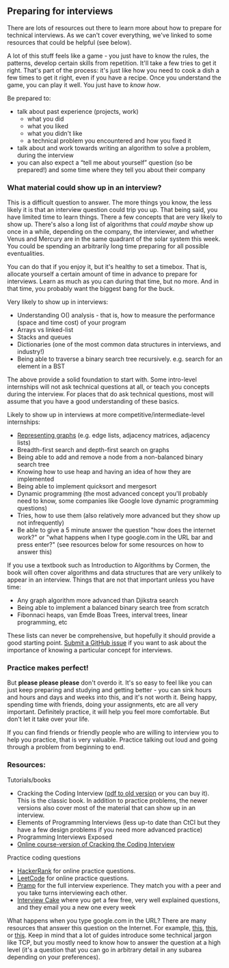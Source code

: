 ## Preparing for interviews

There are lots of resources out there to learn more about how to prepare for technical interviews. As we can't cover everything, we've linked to some resources that could be helpful (see below).

A lot of this stuff feels like a game - you just have to know the rules, the patterns, develop certain skills from repetition. It'll take a few tries to get it right. That's part of the process: it's just like how you need to cook a dish a few times to get it right, even if you have a recipe. Once you understand the game, you can play it well. You just have to *know how*.

Be prepared to:
- talk about past experience (projects, work)
  - what you did
  - what you liked
  - what you didn't like
  - a technical problem you encountered and how you fixed it
- talk about and work towards writing an algorithm to solve a problem, during the interview
- you can also expect a “tell me about yourself” question (so be prepared!) and some time where they tell you about their company

### What material could show up in an interview?

This is a difficult question to answer. The more things you know, the less likely it is that an interview question could trip you up. That being said, you have limited time to learn things. There a few concepts that are very likely to show up. There's also a long list of algorithms that _could maybe_ show up once in a while, depending on the company, the interviewer, and whether Venus and Mercury are in the same quadrant of the solar system this week. You could be spending an arbitrarily long time preparing for all possible eventualities.

You can do that if you enjoy it, but it's healthy to set a timebox. That is, allocate yourself a certain amount of time in advance to prepare for interviews. Learn as much as you can during that time, but no more. And in that time, you probably want the biggest bang for the buck.

Very likely to show up in interviews:
- Understanding O() analysis - that is, how to measure the performance (space and time cost) of your program
- Arrays vs linked-list
- Stacks and queues
- Dictionaries (one of the most common data structures in interviews, and industry!)
- Being able to traverse a binary search tree recursively. e.g. search for an element in a BST

The above provide a solid foundation to start with. Some intro-level internships will not ask technical questions at all, or teach you concepts during the interview. For places that do ask technical questions, most will assume that you have a good understanding of these basics.

Likely to show up in interviews at more competitive/intermediate-level internships:
- [Representing graphs](https://www.khanacademy.org/computing/computer-science/algorithms/graph-representation/a/representing-graphs) (e.g. edge lists, adjacency matrices, adjacency lists)
- Breadth-first search and depth-first search on graphs
- Being able to add and remove a node from a non-balanced binary search tree
- Knowing how to use heap and having an idea of how they are implemented
- Being able to implement quicksort and mergesort
- Dynamic programming (the most advanced concept you'll probably need to know, some companies like Google love dynamic programming questions)
- Tries, how to use them (also relatively more advanced but they show up not infrequently)
- Be able to give a 5 minute answer the question "how does the internet work?" or "what happens when I type google.com in the URL bar and press enter?" (see resources below for some resources on how to answer this)

If you use a textbook such as Introduction to Algorithms by Cormen, the book will often cover algorithms and data structures that are very unlikely to appear in an interview.  Things that are not that important unless you have time:
- Any graph algorithm more advanced than Djikstra search
- Being able to implement a balanced binary search tree from scratch
- Fibonnaci heaps, van Emde Boas Trees, interval trees, linear programming, etc

These lists can never be comprehensive, but hopefully it should provide a good starting point. [Submit a GitHub issue](https://help.github.com/articles/creating-an-issue/) if you want to ask about the importance of knowing a particular concept for interviews.

### Practice makes perfect!

But **please please please** don't overdo it. It's so easy to feel like you can just keep preparing and studying and getting better - you can sink hours and hours and days and weeks into this, and it's not worth it. Being happy, spending time with friends, doing your assignments, etc are all very important. Definitely practice, it will help you feel more comfortable. But don't let it take over your life.

If you can find friends or friendly people who are willing to interview you to help you practice, that is very valuable. Practice talking out loud and going through a problem from beginning to end.

### Resources:

Tutorials/books

- Cracking the Coding Interview ([pdf to old version](https://inspirit.net.in/books/placements/Cracking%20the%20Coding%20Interview.pdf) or you can buy it). This is the classic book. In addition to practice problems, the newer versions also cover most of the material that can show up in an interview.
- Elements of Programming Interviews (less up-to date than CtCI but they have a few design problems if you need more advanced practice)
- Programming Interviews Exposed
- [Online course-version of Cracking the Coding Interview](https://www.hackerrank.com/domains/tutorials/cracking-the-coding-interview)

Practice coding questions

- [HackerRank](https://www.hackerrank.com/dashboard) for online practice questions.
- [LeetCode](https://leetcode.com/) for online practice questions.
- [Pramp](https://www.pramp.com/) for the full interview experience. They match you with a peer and you take turns interviewing each other.
- [Interview Cake](https://www.interviewcake.com/) where you get a few free, very well explained questions, and they email you a new one every week

What happens when you type google.com in the URL? There are many resources that answer this question on the Internet. For example, [this](https://www.linkedin.com/pulse/what-happens-when-you-type-url-browser-press-enter-wijesinghe), [this](https://www.quora.com/What-are-the-series-of-steps-that-happen-when-an-URL-is-requested-from-the-address-field-of-a-browser), or [this](https://www.youtube.com/watch?v=jKrBh94O4WA). Keep in mind that a lot of guides introduce some technical jargon like TCP, but you mostly need to know how to answer the question at a high level (it's a question that you can go in arbitrary detail in any subarea depending on your preferences).
